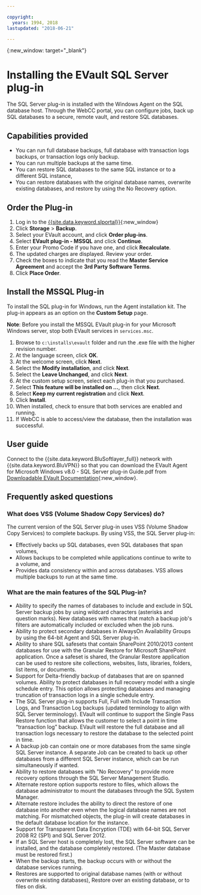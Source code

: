 ```yaml
---

copyright:
  years: 1994, 2018
lastupdated: "2018-06-21"

---
```

{:new_window: target="_blank"}

# Installing the EVault SQL Server plug-in

The SQL Server plug-in is installed with the Windows Agent on the SQL database host. Through the WebCC portal, you can configure jobs, back up SQL databases to a secure, remote vault, and restore SQL databases.

## Capabilities provided

- You can run full database backups, full database with transaction logs backups, or transaction logs only backup.
- You can run multiple backups at the same time. 
- You can restore SQL databases to the same SQL instance or to a different SQL instance,
- You can restore databases with the original database names, overwrite existing databases, and restore by using the No Recovery option.

## Order the Plug-in

1. Log in to the [{{site.data.keyword.slportal}}](https://control.softlayer.com/){:new_window}
2. Click **Storage** > **Backup**.
3. Select your EVault account, and click **Order plug-ins**.
4. Select **EVault plug-in - MSSQL** and click **Continue**.
5. Enter your Promo Code if you have one, and click **Recalculate**.
6. The updated charges are displayed. Review your order.
7. Check the boxes to indicate that you read the **Master Service Agreement** and accept the **3rd Party Software Terms**. 
8. Click **Place Order**.

## Install the MSSQL Plug-in

To install the SQL plug-in for Windows, run the Agent installation kit. The plug-in appears as an option on the **Custom Setup** page.

**Note**: Before you install the MSSQL EVault plug-in for your Microsoft Windows server, stop both EVault services in `services.msc`.  

1. Browse to `c:\installs\evault` folder and run the .exe file with the higher revision number.
2. At the language screen, click **OK**.
3. At the welcome screen, click **Next**.
4. Select the **Modify installation**, and click **Next**.
5. Select the **Leave Unchanged**, and click **Next**.
6. At the custom setup screen, select each plug-in that you purchased.
7. Select **This feature will be installed on ...**, then click **Next**.
8. Select **Keep my current registration** and click **Next**.
9. Click **Install**.
10. When installed, check to ensure that both services are enabled and running.
11. If WebCC is able to access/view the database, then the installation was successful. 

## User guide

Connect to the {{site.data.keyword.BluSoftlayer_full}} network with {{site.data.keyword.BluVPN}} so that you can download the EVault Agent for Microsoft Windows v8.0 - SQL Server plug-in Guide.pdf from [Downloadable EVault Documentation](http://downloads.service.softlayer.com/evault/Documentation/){:new_window}.

## Frequently asked questions

### What does VSS (Volume Shadow Copy Services) do?

The current version of the SQL Server plug-in uses VSS (Volume Shadow Copy Services) to complete backups. By using VSS, the SQL Server plug-in:
- Effectively backs up SQL databases, even SQL databases that span volumes, 
- Allows backups to be completed while applications continue to write to a volume, and 
- Provides data consistency within and across databases. 
VSS allows multiple backups to run at the same time.

### What are the main features of the SQL Plug-in?

- Ability to specify the names of databases to include and exclude in SQL Server backup jobs by using wildcard characters (asterisks and question marks). New databases with names that match a backup job's filters are automatically included or excluded when the job runs. 
- Ability to protect secondary databases in AlwaysOn Availability Groups by using the 64-bit Agent and SQL Server plug-in.
- Ability to share SQL safesets that contain SharePoint 2010/2013 content databases for use with the Granular Restore for Microsoft SharePoint application. Once a safeset is shared, the Granular Restore application can be used to restore site collections, websites, lists, libraries, folders, list items, or documents.
- Support for Delta-friendly backup of databases that are on spanned volumes.
Ability to protect databases in full recovery model with a single schedule entry. This option allows protecting databases and managing truncation of transaction logs in a single schedule entry.
- The SQL Server plug-in supports Full, Full with Include Transaction Logs, and Transaction Log backups (updated terminology to align with SQL Server terminology). EVault will continue to support the Single Pass Restore function that allows the customer to select a point in time “transaction log” backup. EVault will restore the full database and all transaction logs necessary to restore the database to the selected point in time.
- A backup job can contain one or more databases from the same single SQL Server instance. A separate Job can be created to back up other databases from a different SQL Server instance, which can be run simultaneously if wanted.
- Ability to restore databases with "No Recovery" to provide more recovery options through the SQL Server Management Studio.
- Alternate restore option supports restore to files, which allows the database administrator to mount the databases through the SQL System Manager.
- Alternate restore includes the ability to direct the restore of one database into another even when the logical database names are not matching. For mismatched objects, the plug-in will create databases in the default database location for the instance.
- Support for Transparent Data Encryption (TDE) with 64-bit SQL Server 2008 R2 (SP1) and SQL Server 2012.
- If an SQL Server host is completely lost, the SQL Server software can be installed, and the database completely restored. (The Master database must be restored first.)
- When the backup starts, the backup occurs with or without the database services running.
- Restores are supported to original database names (with or without overwrite existing databases), Restore over an existing database, or to files on disk.

